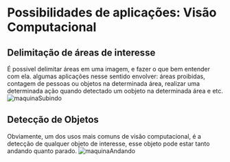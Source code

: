 # **Possibilidades de aplicações: Visão Computacional**

## **Delimitação de áreas de interesse**

É possivel delimitar áreas em uma imagem, e fazer o que bem entender com ela. algumas aplicações nesse sentido envolver: áreas proibidas, contagem de pessoas ou objetos na determinada área, realizar uma determinada ação quando detectado um oobjeto na determinada área e etc.
![maquinaSubindo](imagens/maquinaSubindo.gif](https://github.com/thobiasgd/computer_vision_possibilities/blob/main/imagens/maquinaSubindo.gif))

## **Detecção de Objetos**

Obviamente, um dos usos mais comuns de visão computacional, é a detecção de qualquer objeto de interesse, esse objeto pode estar tanto andando quanto parado. 
![maquinaAndando](maquinaAndando.gif)
